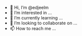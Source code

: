 - 👋 Hi, I’m @edjeelm
- 👀 I’m interested in ...
- 🌱 I’m currently learning ...
- 💞️ I’m looking to collaborate on ...
- 📫 How to reach me ...

<!---
edjeelm/edjeelm is a ✨ special ✨ repository because its `README.md` (this file) appears on your GitHub profile.
You can click the Preview link to take a look at your changes.
--->
